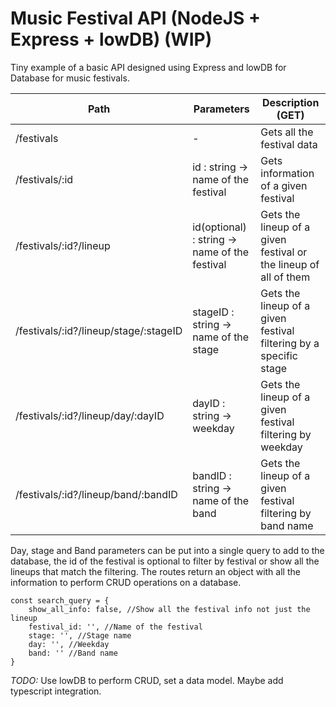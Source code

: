 # Music Festival API (NodeJS + Express + lowDB) (WIP)

Tiny example of a basic API designed using Express and lowDB for Database for music festivals.

| Path  | Parameters  | Description (GET)  |
|---|---|---|
| /festivals  | -   | Gets all the festival data   |
| /festivals/:id  | id : string -> name of the festival   | Gets information of a given festival   |
| /festivals/:id?/lineup   | id(optional) : string -> name of the festival   | Gets the lineup of a given festival or the lineup of all of them   |
| /festivals/:id?/lineup/stage/:stageID  | stageID : string -> name of the stage   | Gets the lineup of a given festival filtering by a specific stage   |
| /festivals/:id?/lineup/day/:dayID   | dayID : string -> weekday   | Gets the lineup of a given festival filtering by weekday   |
| /festivals/:id?/lineup/band/:bandID   | bandID : string -> name of the band   | Gets the lineup of a given festival filtering by band name   |

Day, stage and Band parameters can be put into a single query to add to the database, the id of the festival is optional to filter by festival or show all the lineups that match the filtering. The routes return an object with all the information to perform CRUD operations on a database.

```
const search_query = {
    show_all_info: false, //Show all the festival info not just the lineup
    festival_id: '', //Name of the festival
    stage: '', //Stage name
    day: '', //Weekday
    band: '' //Band name
}
```

*TODO:* Use lowDB to perform CRUD, set a data model. Maybe add typescript integration.
